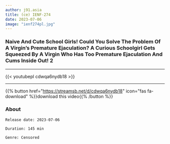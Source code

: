 ```yaml
---
author: j91.asia
title: (ce) IENF-274
date: 2023-07-06
image: "ienf274pl.jpg"
---
```


### Naive And Cute School Girls! Could You Solve The Problem Of A Virgin’s Premature Ejaculation? A Curious Schoolgirl Gets Squeezed By A Virgin Who Has Too Premature Ejaculation And Cums Inside Out! 2
___

{{< youtubepl cdwqa6nydb18 >}}
___

{{% button href="https://streamsb.net/d/cdwqa6nydb18" icon="fas fa-download" %}}download this video{{% /button %}}
### About

`Release date: 2023-07-06`

`Duration: 145 min`

`Genre:	Censored`